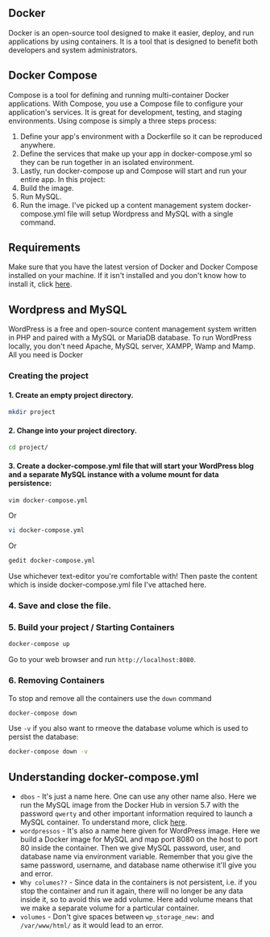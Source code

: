## Docker
Docker is an open-source tool designed to make it easier, deploy, and run applications by using containers. It is a tool that is designed to benefit both developers and system administrators. 
## Docker Compose
Compose is a tool for defining and running multi-container Docker applications. With Compose, you use a Compose file to configure your application's services. 
It is great for development, testing, and staging environments.
Using compose is simply a three steps process:
  1. Define your app's environment with a Dockerfile so it can be reproduced anywhere.
  2. Define the services that make up your app in docker-compose.yml so they can be run together in an isolated environment.
  3. Lastly, run docker-compose up and Compose will start and run your entire app.
In this project:
  1. Build the image.
  2. Run MySQL. 
  3. Run the image.
I've picked up a content management system 
docker-compose.yml file will setup Wordpress and MySQL with a single command.
## Requirements 
Make sure that you have the latest version of Docker and Docker Compose installed on your machine. 
If it isn't installed and you don't know how to install it, click [here](https://docs.docker.com/).

## Wordpress and MySQL
WordPress is a free and open-source content management system written in PHP and paired with a MySQL or MariaDB database. 
To run WordPress locally, you don't need Apache, MySQL server, XAMPP, Wamp and Mamp. All you need is Docker
### Creating the project
#### 1. Create an empty project directory.
```Bash
mkdir project
```
#### 2. Change into your project directory.
```Bash
cd project/
```
#### 3. Create a docker-compose.yml file that will start your WordPress blog and a separate MySQL instance with a volume mount for data persistence:
```Bash
vim docker-compose.yml
```
Or
```Bash
vi docker-compose.yml
```
Or
```Bash 
gedit docker-compose.yml
``` 
Use whichever text-editor you're comfortable with!
Then paste the content which is inside docker-compose.yml file I've attached here.
### 4. Save and close the file.
### 5. Build your project / Starting Containers 
```Bash
docker-compose up
```
Go to your web browser and run ```http://localhost:8080```. 
### 6. Removing Containers
To stop and remove all the containers use the ```down``` command
```Bash
docker-compose down
```
Use ```-v``` if you also want to rmeove the database volume which is used to persist the database:
```Bash
docker-compose down -v
```

## Understanding docker-compose.yml 
* ```dbos``` - It's just a name here. One can use any other name also. Here we run the MySQL image from the Docker Hub in version 5.7 with the password ```qwerty``` and other important information required to launch a MySQL container. To understand more, click [here](https://hub.docker.com/_/mysql).
* ```wordpressos``` - It's also a name here given for WordPress image. Here we build a Docker image for MySQL and map port 8080 on the host to port 80 inside the container. Then we give MySQL password, user, and database name via environment variable. Remember that you give the same password, username, and database name otherwise it'll give you and error.
* ```Why columes??``` - Since data in the containers is not persistent, i.e. if you stop the container and run it again, there will no longer be any data inside it, so to avoid this we add volume. Here add volume means that we make a separate volume for a particular container.
* ```volumes``` - Don't give spaces between ```wp_storage_new:``` and ```/var/www/html/``` as it would lead to an error.
